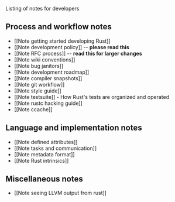 Listing of notes for developers

## Process and workflow notes

* [[Note getting started developing Rust]]
* [[Note development policy]] -- **please read this**
* [[Note RFC process]] -- **read this for larger changes**
* [[Note wiki conventions]]
* [[Note bug janitors]]
* [[Note development roadmap]]
* [[Note compiler snapshots]]
* [[Note git workflow]]
* [[Note style guide]]
* [[Note testsuite]] - How Rust's tests are organized and operated
* [[Note rustc hacking guide]]
* [[Note ccache]]

## Language and implementation notes

* [[Note defined attributes]]
* [[Note tasks and communication]]
* [[Note metadata format]]
* [[Note Rust intrinsics]]

## Miscellaneous notes

* [[Note seeing LLVM output from rust]]
